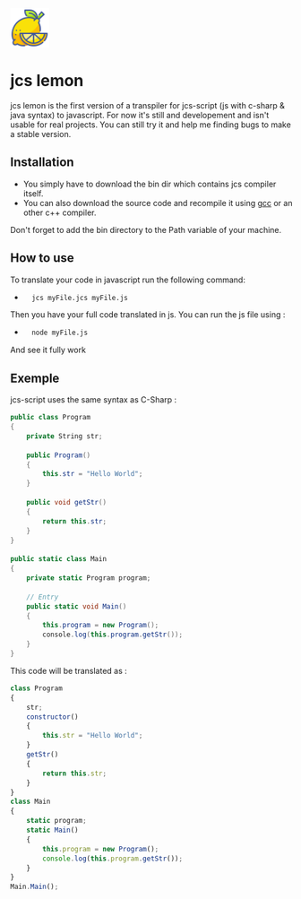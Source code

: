 <img src="./jcsicon.png" width="70"/>

# jcs lemon
jcs lemon is the first version of a transpiler for jcs-script (js with c-sharp & java syntax) to javascript. For now it's still and developement and isn't usable for real projects.
You can still try it and help me finding bugs to make a stable version.

## Installation ##
* You simply have to download the bin dir which contains jcs compiler itself. 
* You can also download the source code and recompile it using [gcc](https://gcc.gnu.org/) or an other c++ compiler. 

Don't forget to add the bin directory to the Path variable of your machine.

## How to use ##
To translate your code in javascript run the following command:

* ```bash
    jcs myFile.jcs myFile.js
    ```

Then you have your full code translated in js.
You can run the js file using :

* ```bash
    node myFile.js
    ```

And see it fully work

## Exemple ##
jcs-script uses the same syntax as C-Sharp : 
```c#
public class Program
{
    private String str;

    public Program()
    {
        this.str = "Hello World";
    }

    public void getStr()
    {
        return this.str;
    }
}

public static class Main
{
    private static Program program;

    // Entry
    public static void Main()
    {
        this.program = new Program();
        console.log(this.program.getStr());   
    }
}
```
This code will be translated as :
```javascript
class Program 
{ 
    str; 
    constructor()
    { 
        this.str = "Hello World"; 
    } 
    getStr() 
    { 
        return this.str; 
    } 
} 
class Main 
{ 
    static program; 
    static Main() 
    { 
        this.program = new Program(); 
        console.log(this.program.getStr());   
    } 
} 
Main.Main();
```
